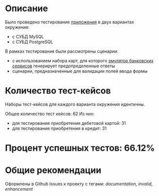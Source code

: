 # Описание

Было проведено тестирование [приложения](artifacts/aqa-shop.jar) в двух вариантах окружения:

- с СУБД MySQL
- с СУБД PostgreSQL

В рамках тестирования были рассмотрены сценарии:

- с использованием набора карт, для которого [эмулятор банковских сервисов](artifacts/gate-simulator) генерирует предопределенные ответы
- сценарии, предназначенные для валидации полей ввода формы

# Количество тест-кейсов

Наборы тест-кейсов для каждого варианта окружения идентичны.

Общее количество тест кейсов: 62
Из них:
- для тестирования приобретения дебетовой картой: 31
- для тестирования приобретения в кредит: 31

# Процент успешных тестов: 66.12%

# Общие рекомендации

Оформлены в Github Issues к проекту с тегами: *documentation, invalid, enhancement*